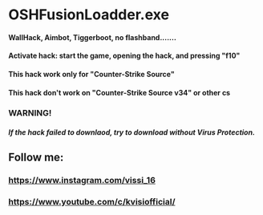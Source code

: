 # OSHFusionLoadder.exe
#### WallHack, Aimbot, Tiggerboot, no flashband.......
#### Activate hack: start the game, opening the hack, and pressing "f10" 
#### This hack work only for "Counter-Strike Source"
#### This hack don't work on "Counter-Strike Source v34" or other cs
###                       WARNING!
##### If the hack failed to downlaod, try to download without Virus Protection.
## Follow me:
### https://www.instagram.com/vissi_16
### https://www.youtube.com/c/kvisiofficial/
